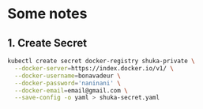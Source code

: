 # Some notes

## 1. Create Secret

```bash
kubectl create secret docker-registry shuka-private \
  --docker-server=https://index.docker.io/v1/ \
  --docker-username=bonavadeur \
  --docker-password='naninani' \
  --docker-email=email@gmail.com \
  --save-config -o yaml > shuka-secret.yaml
```
